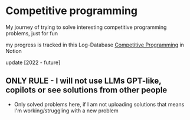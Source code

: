 # Competitive programming

My journey of trying to solve interesting competitive programming problems, just for fun

my progress is tracked in this Log-Database [Competitive Programming](https://forero-data.notion.site/Competitive-programming-2843cdefab124beebc5c471c64ccc27c?pvs=4) in Notion

update [2022 - future] 
## ONLY RULE - I will not use LLMs GPT-like, copilots or see solutions from other people

- Only solved problems here, if I am not uploading solutions that means I'm working/struggling with a new problem
